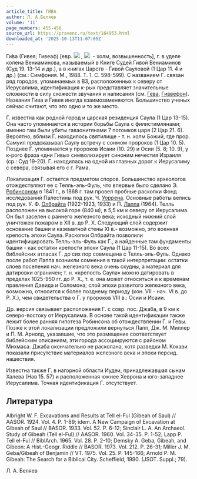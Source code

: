 ```yaml
---
article_title: ГИВА
author: Л. А.Беляев
volume: '11'
page_numbers: 455-456
source_url: https://pravenc.ru/text/164953.html
downloaded_at: '2025-10-13T11:07:05Z'
---
```


Ги́ва (Гивея; Гивеаф) [евр. ![](https://pravenc.ru/char/2712331/hx5bbg/image.png) , 
![](https://pravenc.ru/char/26062/gibx7eah/image.png)  - холм, возвышенность], г. в уделе колена Вениаминова, называемый в Книге Судей Гивой Вениаминов (Суд 19. 13-14 и др.), а в книгах Царств - Гивой Сауловой (1 Цар 11. 4 и др.) (см.: Симфония. М., 1988. Т. 1. С. 598-599). С названием Г. связан ряд городов, упоминаемых в ВЗ, расположенных к северу от Иерусалима, идентификация к-рых представляет значительные сложности в силу схожести звучания и написания (см. [Гева](https://pravenc.ru/text/Гева.html), [Гиввефон](https://pravenc.ru/text/Гиввефон.html)). Названия Гива и Гивея иногда взаимозаменяются. Большинство ученых сейчас считают, что это одно и то же место.

Г. известна как родной город и царская резиденция Саула (1 Цар 13-15). Она часто упоминается в истории борьбы Саула с филистимлянами; именно там были убиты гаваонитянами 7 потомков царя (2 Цар 21. 6). Вероятно, вблизи Г. находилось святилище - т. н. холм Божий, где прор. Самуил предсказывал Саулу встречу с сонмом пророков (1 Цар 10. 5). Позднее Г. упоминается у пророков Исаии (10. 29) и Осии (5. 8; 10. 9), у к-рого фраза «дни Гивы» символизирует синоним нечестия Израиля (ср.: Суд 19-20). Г. находилась на одной из главных дорог к Иерусалиму с севера, связывая его с г. Рама.

Локализация Г. остается предметом споров. Большинство археологов отождествляют ее с Телль-эль-Фуль, что впервые было сделано Э. [Робинсоном](https://pravenc.ru/text/Робинсоном.html) в 1841 г., в 1868 г. там провел пробные раскопки Фонд исследований Палестины под рук. Ч. [Уоррена](https://pravenc.ru/text/Уоррена.html). Основные работы велись под рук. У. Ф. [Олбрайта](https://pravenc.ru/text/Олбрайта.html) (1922-1923, 1933) и П. [Лаппа](https://pravenc.ru/text/Лаппа.html) (1964). Телль расположен на высокой горе (840 м), 
в 5,5 км к северу от Иерусалима. Он был заселен с раннего железного века; исходный нижний слой уничтожен пожаром в XII в. до Р. Х. Следующий слой содержит основание башни и казематной стены XI в.- возможно, это военная крепость эпохи Саула. Раскопки Олбрайта позволили идентифицировать Телль-эль-Фуль как Г., а найденные там фундаменты башни - как остатки крепости эпохи Саула (1 Цар 11-15). Во всех библейских атласах Г. до сих пор совмещена с Телль-эль-Фуль. Однако после работ Лаппа возникли сомнения в такой интерпретации: остатки слоев поселения нач. железного века очень скудны, а материал для датировки ограничен; т. н. «крепость Саула» можно датировать в пределах 1025-950 гг. до Р. Х., т. е. она может относиться и к временам правления Давида и Соломона; слой эпохи развитого железного века, возможно, относится к более позднему периоду (кон. VII - нач. VI в. до Р. Х.), чем свидетельства о Г. у пророков VIII в.: Осии и Исаии.

Др. версия связывает расположения Г. с совр. пос. Джаба, в 9 км к северо-востоку от Иерусалима. В основе такой идентификации также лежит более ранняя гипотеза Робинсона об отождествлении Г. и Гевы. Позже к этой локализации предложили вернуться Лапп, Дж. М. Миллер и П. М. Арнолд, указавшие, что это размещение соответствует библейским описаниям, эти города ассоциируются с районом Михмаса. Джаба окончательно не раскопана, хотя разведки М. Кохави показали присутствие материалов железного века и эпохи персид. нашествия.

Известна также Г. в нагорной области Иудеи, принадлежавшая сынам Халева (Нав 15. 57) и расположенная южнее Хеврона и юго-западнее Иерусалима. Точная идентификация Г. отсутствует.

## Литература

Albright W. F. Excavations and Results at Tell el-Ful (Gibeah of Saul) // AASOR. 1924. Vol. 4. P. 1-89; idem. A New Campaign of Excavation at Gibeah of Saul // BASOR. 1933. Vol. 52. P. 6-12; Sinclair L. A. An Archaeol. Study of Gibeah (Tell el-Ful) // AASOR. 1960. Vol. 34-35. P. 1-52; Lapp P. Tell el-Ful // BiblArch. 1965. Vol. 28. P. 2-10; Demsky A. Geba, Gibeah, and Gibeon: A Hist.-Geogr. Riddle // BASOR. 1973. Vol. 212. P. 26-31; Miller J. M. Geba/Gibeah of Benjamin // VT. 1975. Vol. 25. P. 145-166; Arnold P. M. Gibeah: The Search for a Biblical City. Scheffield, 1990. (JSOT. Suppl.; 79).

Л. А.  Беляев

